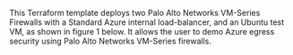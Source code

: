 This Terraform template deploys two Palo Alto Networks VM-Series Firewalls with a Standard Azure internal load-balancer, and an Ubuntu test VM, as shown in figure 1 below. It allows the user to demo Azure egress security using Palo Alto Networks VM-Series firewalls.
